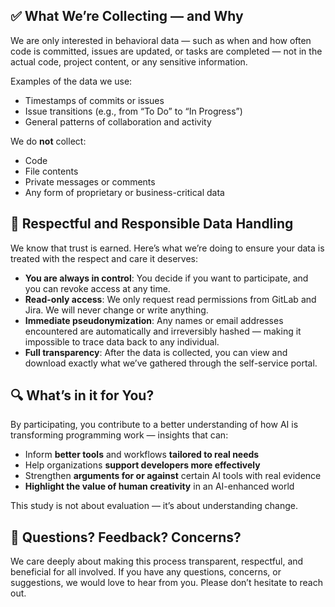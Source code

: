 ## ✅ What We’re Collecting — and Why

We are only interested in behavioral data — such as when and how often code is committed, issues are updated, or tasks are completed — not in the actual code, project content, or any sensitive information.

Examples of the data we use:

- Timestamps of commits or issues
- Issue transitions (e.g., from “To Do” to “In Progress”)
- General patterns of collaboration and activity

We do **not** collect:

- Code
- File contents
- Private messages or comments
- Any form of proprietary or business-critical data

## 🔐 Respectful and Responsible Data Handling

We know that trust is earned. Here’s what we’re doing to ensure your data is treated with the respect and care it deserves:

- **You are always in control**: You decide if you want to participate, and you can revoke access at any time.
- **Read-only access**: We only request read permissions from GitLab and Jira. We will never change or write anything.
- **Immediate pseudonymization**: Any names or email addresses encountered are automatically and irreversibly hashed — making it impossible to trace data back to any individual.
- **Full transparency**: After the data is collected, you can view and download exactly what we’ve gathered through the self-service portal.

## 🔍 What’s in it for You?

By participating, you contribute to a better understanding of how AI is transforming programming work — insights that can:

- Inform **better tools** and workflows **tailored to real needs**
- Help organizations **support developers more effectively**
- Strengthen **arguments for or against** certain AI tools with real evidence
- **Highlight the value of human creativity** in an AI-enhanced world

This study is not about evaluation — it’s about understanding change.

## 💬 Questions? Feedback? Concerns?

We care deeply about making this process transparent, respectful, and beneficial for all involved. If you have any questions, concerns, or suggestions, we would love to hear from you. Please don’t hesitate to reach out.